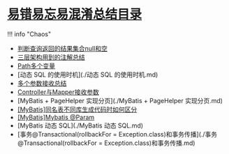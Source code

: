 # [易错易忘易混淆总结目录](../../index.md)
!!! info "Chaos"
- [判断查询返回的结果集合null和空](./判断查询返回的结果集合null和空.md)
- [三层架构用到的注解总结](./三层架构用到的注解总结.md)
- [Path多个变量](./Path多个变量.md)
- [动态 SQL 的使用时机](./动态 SQL 的使用时机.md)
- [多个参数接收总结](./多个参数接收总结.md)
- [Controller与Mapper接收参数](./Controller与Mapper接收参数.md)
- [MyBatis + PageHelper 实现分页](./MyBatis + PageHelper 实现分页.md)
- [[MyBatis]同名表不同库生成代码时如何区分](./[MyBatis]同名表不同库.md)
- [[MyBatis]Mybatis @Param](./Mybatis%20@Param.md)
- [MyBatis 动态 SQL](./MyBatis 动态 SQL.md)
- [事务@Transactional(rollbackFor = Exception.class)和事务传播](./事务@Transactional(rollbackFor = Exception.class)和事务传播.md)










